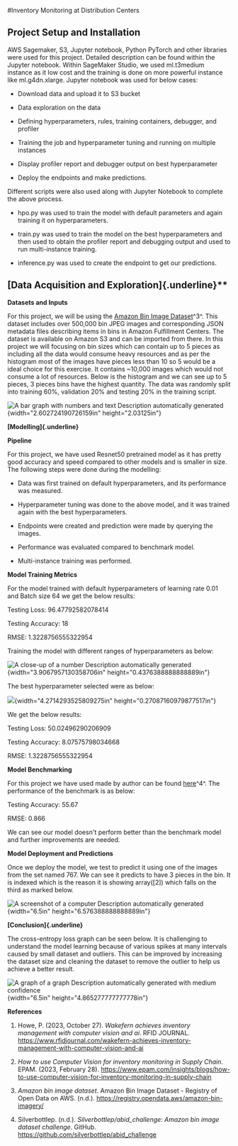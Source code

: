 #Inventory Monitoring at Distribution Centers

## Project Setup and Installation

AWS Sagemaker, S3, Jupyter notebook, Python PyTorch and other libraries
were used for this project. Detailed description can be found within the
Jupyter notebook. Within SageMaker Studio, we used ml.t3medium instance
as it low cost and the training is done on more powerful instance like
ml.g4dn.xlarge. Jupyter notebook was used for below cases:

-   Download data and upload it to S3 bucket

-   Data exploration on the data

-   Defining hyperparameters, rules, training containers, debugger, and
    profiler

-   Training the job and hyperparameter tuning and running on multiple
    instances

-   Display profiler report and debugger output on best hyperparameter

-   Deploy the endpoints and make predictions.

Different scripts were also used along with Jupyter Notebook to complete
the above process.

-   hpo.py was used to train the model with default parameters and again
    training it on hyperparameters.

-   train.py was used to train the model on the best hyperparameters and
    then used to obtain the profiler report and debugging output and
    used to run multi-instance training.

-   inference.py was used to create the endpoint to get our predictions.

## [Data Acquisition and Exploration]{.underline}**

**Datasets and Inputs**

For this project, we will be using the [Amazon Bin Image
Dataset](https://registry.opendata.aws/amazon-bin-imagery/)^3^. This
dataset includes over 500,000 bin JPEG images and corresponding JSON
metadata files describing items in bins in Amazon Fulfillment Centers.
The dataset is available on Amazon S3 and can be imported from there. In
this project we will focusing on bin sizes which can contain up to 5
pieces as including all the data would consume heavy resources and as
per the histogram most of the images have pieces less than 10 so 5 would
be a ideal choice for this exercise. It contains \~10,000 images which
would not consume a lot of resources. Below is the histogram and we can
see up to 5 pieces, 3 pieces bins have the highest quantity. The data
was randomly split into training 60%, validation 20% and testing 20% in
the training script.

![A bar graph with numbers and text Description automatically
generated](media/image1.png){width="2.602724190726159in"
height="2.03125in"}

**[Modelling]{.underline}**

**Pipeline**

For this project, we have used Resnet50 pretrained model as it has
pretty good accuracy and speed compared to other models and is smaller
in size. The following steps were done during the modelling:

-   Data was first trained on default hyperparameters, and its
    performance was measured.

-   Hyperparameter tuning was done to the above model, and it was
    trained again with the best hyperparameters.

-   Endpoints were created and prediction were made by querying the
    images.

-   Performance was evaluated compared to benchmark model.

-   Multi-instance training was performed.

**Model Training Metrics**

For the model trained with default hyperparameters of learning rate 0.01
and Batch size 64 we get the below results:

Testing Loss: 96.47792582078414

Testing Accuracy: 18

RMSE: 1.3228756555322954

Training the model with different ranges of hyperparameters as below:

![A close-up of a number Description automatically
generated](media/image2.png){width="3.9067957130358706in"
height="0.4376388888888889in"}

The best hyperparameter selected were as below:

![](media/image3.png){width="4.2714293525809275in"
height="0.27087160979877517in"}

We get the below results:

Testing Loss: 50.02496290206909

Testing Accuracy: 8.07575798034668

RMSE: 1.3228756555322954

**Model Benchmarking**

For this project we have used made by author can be found
[here](https://github.com/silverbottlep/abid_challenge)^4^. The
performance of the benchmark is as below:

Testing Accuracy: 55.67

RMSE: 0.866

We can see our model doesn't perform better than the benchmark model and
further improvements are needed.

**Model Deployment and Predictions**

Once we deploy the model, we test to predict it using one of the images
from the set named 767. We can see it predicts to have 3 pieces in the
bin. It is indexed which is the reason it is showing array(\[2\]) which
falls on the third as marked below.

![A screenshot of a computer Description automatically
generated](media/image4.png){width="6.5in" height="6.576388888888889in"}

**[Conclusion]{.underline}**

The cross-entropy loss graph can be seen below. It is challenging to
understand the model learning because of various spikes at many
intervals caused by small dataset and outliers. This can be improved by
increasing the dataset size and cleaning the dataset to remove the
outlier to help us achieve a better result.

![A graph of a graph Description automatically generated with medium
confidence](media/image5.png){width="6.5in"
height="4.865277777777778in"}

**References**

1.  Howe, P. (2023, October 27). *Wakefern achieves inventory management
    with computer vision and ai*. RFID JOURNAL.
    https://www.rfidjournal.com/wakefern-achieves-inventory-management-with-computer-vision-and-ai

2.  *How to use Computer Vision for inventory monitoring in Supply
    Chain*. EPAM. (2023, February 28).
    https://www.epam.com/insights/blogs/how-to-use-computer-vision-for-inventory-monitoring-in-supply-chain

3.  *Amazon bin image dataset*. Amazon Bin Image Dataset - Registry of
    Open Data on AWS. (n.d.).
    https://registry.opendata.aws/amazon-bin-imagery/

4.  Silverbottlep. (n.d.). *Silverbottlep/abid_challenge: Amazon bin
    image dataset challenge*. GitHub.
    https://github.com/silverbottlep/abid_challenge
